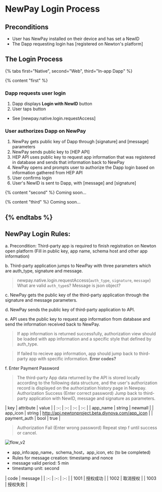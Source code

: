 # NewPay Login Process

## Preconditions

* User has NewPay installed on their device and has set a NewID
* The Dapp requesting login has [registered on Newton's platform]

## The Login Process

{% tabs first="Native", second="Web", third="In-app Dapp" %}

{% content "first" %}
### Dapp requests user login

1. Dapp displays **Login with NewID** button
2. User taps button

* See [newpay.native.login.requestAccess]

### User authorizes Dapp on NewPay

1. NewPay gets public key of Dapp through [signature] and [message] parameters
2. NewPay sends public key to [HEP API]
3. HEP API uses public key to request app information that was registered in database and sends that information back to NewPay
4. NewPay opens and prompts user to authorize the Dapp login based on information gathered from HEP API
5. User confirms login
6. User's NewID is sent to Dapp, with [message] and [signature]

{% content "second" %}
Coming soon...

{% content "third" %}
Coming soon...

{% endtabs %}
----


## NewPay Login Rules:

a. Precondition: Third-party app is required to finish registration on Newton open platform (Fill in public key, app name, schema host and other app information)

b. Third-party application jumps to NewPay with three parameters which are auth_type, signature and message.

> newpay.native.login.requestAccess(```auth_type```, ```signature```, ```message```)
> What are valid ```auth_type```s?
> Message is json object?

c. NewPay gets the public key of the third-party application through the signature and message parameters.

d. NewPay sends the public key of third-party application to API.

e. API uses the public key to request app information from database and send the information received back to NewPay.

> If app information is returned successfully, authorization view should be loaded with app information and a specific style that defined by auth_type.

> If failed to recieve app information, app should jump back to third-party app with specific information.
> **Error codes?**

f. Enter Payment Password

> The third-party App data returned by the API is stored locally according to the following data structure, and the user's authorization record is displayed on the authorization history page in Newpay. Authorization Success (Enter correct password) Jump back to third-party application with NewID, message and signature as parameters.

| key | attribute | value |
| :-: | :-: | :-: | :-: |
| app_name | string | newmall |
| app_icon | string | http://api.newtonproject.beta.diynova.com/app_icon |
| payment_auth | bool | true |

> Authorization Fail (Enter wrong password) Repeat step f until success or cancel.

![flow_v2](/uploads/c68220d7ef5416a9f1beac490dbecdc2/flow_v2.png)

* app_info:app_name，schema_host，app_icon, etc (to be completed)
* Rules for message creation: timestamp and nonce
* message valid period: 5 min
* timestamp unit: second

| code | message |
| :-: | :-: | :-: |
| 1001 | 授权成功 |
| 1002 | 取消授权 |
| 1003 | 授权失败 |
